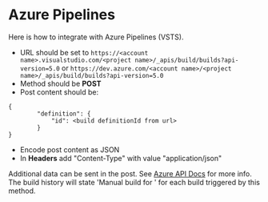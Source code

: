 # Azure Pipelines

Here is how to integrate with Azure Pipelines (VSTS).

* URL should be set to `https://<account name>.visualstudio.com/<project name>/_apis/build/builds?api-version=5.0` or `https://dev.azure.com/<account name>/<project name>/_apis/build/builds?api-version=5.0`
* Method should be **POST**
* Post content should be:
```
{
        "definition": {
            "id": <build definitionId from url>
        }
}
```
* Encode post content as JSON
* In **Headers** add "Content-Type" with value "application/json"

Additional data can be sent in the post. See [Azure API Docs](https://docs.microsoft.com/en-us/rest/api/azure/devops/build/Builds/Queue?view=azure-devops-rest-5.0) for more info. The build history will state 'Manual build for <owner of personal access token>' for each build triggered by this method.
